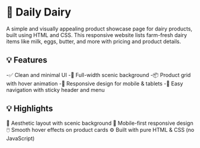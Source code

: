 # 🥛 Daily Dairy

A simple and visually appealing product showcase page for dairy products, built using HTML and CSS. This responsive website lists farm-fresh dairy items like milk, eggs, butter, and more with pricing and product details.



## 💡 Features

-✅ Clean and minimal UI
-🌄 Full-width scenic background
-📦 Product grid with hover animation
-📱 Responsive design for mobile & tablets
-🧭 Easy navigation with sticky header and menu


## 💡 Highlights

🎨 Aesthetic layout with scenic background
📱 Mobile-first responsive design
🖱️ Smooth hover effects on product cards
⚙️ Built with pure HTML & CSS (no JavaScript)


